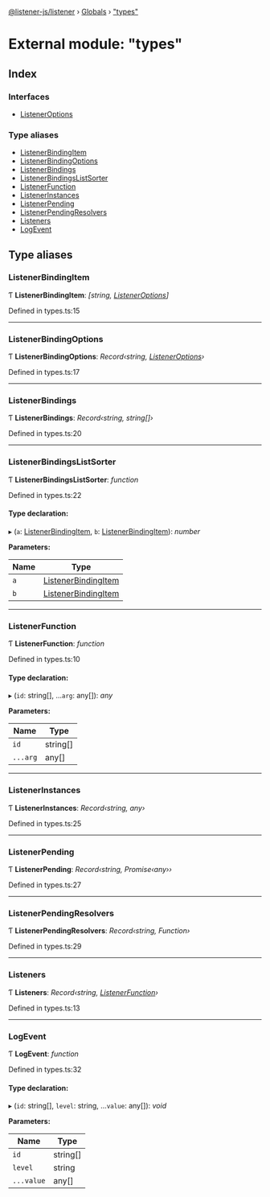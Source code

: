[@listener-js/listener](../README.md) › [Globals](../globals.md) › ["types"](_types_.md)

# External module: "types"


## Index

### Interfaces

* [ListenerOptions](../interfaces/_types_.listeneroptions.md)

### Type aliases

* [ListenerBindingItem](_types_.md#listenerbindingitem)
* [ListenerBindingOptions](_types_.md#listenerbindingoptions)
* [ListenerBindings](_types_.md#listenerbindings)
* [ListenerBindingsListSorter](_types_.md#listenerbindingslistsorter)
* [ListenerFunction](_types_.md#listenerfunction)
* [ListenerInstances](_types_.md#listenerinstances)
* [ListenerPending](_types_.md#listenerpending)
* [ListenerPendingResolvers](_types_.md#listenerpendingresolvers)
* [Listeners](_types_.md#listeners)
* [LogEvent](_types_.md#logevent)

## Type aliases

###  ListenerBindingItem

Ƭ **ListenerBindingItem**: *[string, [ListenerOptions](../interfaces/_types_.listeneroptions.md)]*

Defined in types.ts:15

___

###  ListenerBindingOptions

Ƭ **ListenerBindingOptions**: *Record‹string, [ListenerOptions](../interfaces/_types_.listeneroptions.md)›*

Defined in types.ts:17

___

###  ListenerBindings

Ƭ **ListenerBindings**: *Record‹string, string[]›*

Defined in types.ts:20

___

###  ListenerBindingsListSorter

Ƭ **ListenerBindingsListSorter**: *function*

Defined in types.ts:22

#### Type declaration:

▸ (`a`: [ListenerBindingItem](_types_.md#listenerbindingitem), `b`: [ListenerBindingItem](_types_.md#listenerbindingitem)): *number*

**Parameters:**

Name | Type |
------ | ------ |
`a` | [ListenerBindingItem](_types_.md#listenerbindingitem) |
`b` | [ListenerBindingItem](_types_.md#listenerbindingitem) |

___

###  ListenerFunction

Ƭ **ListenerFunction**: *function*

Defined in types.ts:10

#### Type declaration:

▸ (`id`: string[], ...`arg`: any[]): *any*

**Parameters:**

Name | Type |
------ | ------ |
`id` | string[] |
`...arg` | any[] |

___

###  ListenerInstances

Ƭ **ListenerInstances**: *Record‹string, any›*

Defined in types.ts:25

___

###  ListenerPending

Ƭ **ListenerPending**: *Record‹string, Promise‹any››*

Defined in types.ts:27

___

###  ListenerPendingResolvers

Ƭ **ListenerPendingResolvers**: *Record‹string, Function›*

Defined in types.ts:29

___

###  Listeners

Ƭ **Listeners**: *Record‹string, [ListenerFunction](_types_.md#listenerfunction)›*

Defined in types.ts:13

___

###  LogEvent

Ƭ **LogEvent**: *function*

Defined in types.ts:32

#### Type declaration:

▸ (`id`: string[], `level`: string, ...`value`: any[]): *void*

**Parameters:**

Name | Type |
------ | ------ |
`id` | string[] |
`level` | string |
`...value` | any[] |